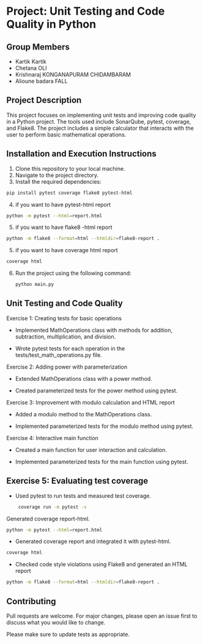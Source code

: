 # Project: Unit Testing and Code Quality in Python

## Group Members
- Kartik Kartik
- Chetana OLI
- Krishnaraj KONGANAPURAM CHIDAMBARAM
- Alioune badara FALL

## Project Description
This project focuses on implementing unit tests and improving code quality in a Python project. The tools used include SonarQube, pytest, coverage, and Flake8. The project includes a simple calculator that interacts with the user to perform basic mathematical operations.


## Installation and Execution Instructions
1. Clone this repository to your local machine.
2. Navigate to the project directory.
3. Install the required dependencies:
  ```bash
pip install pytest coverage flake8 pytest-html
```
4. if you want to have pytest-html report
  ```bash
python -m pytest --html=report.html
 ```
5. if you want to have flake8 -html report
  ```bash
python -m flake8 --format=html --htmldir=flake8-report .
 ```
5. if you want to have coverage html report
  ```bash
coverage html
 ```

6. Run the project using the following command:
   ```bash
   python main.py

## Unit Testing and Code Quality
Exercise 1: Creating tests for basic operations

- Implemented MathOperations class with methods for addition, subtraction, multiplication, and division.

- Wrote pytest tests for each operation in the tests/test_math_operations.py file.

Exercise 2: Adding power with parameterization

- Extended MathOperations class with a power method.

- Created parameterized tests for the power method using pytest.

Exercise 3: Improvement with modulo calculation and HTML report

- Added a modulo method to the MathOperations class.

- Implemented parameterized tests for the modulo method using pytest.

Exercise 4: Interactive main function

- Created a main function for user interaction and calculation.

- Implemented parameterized tests for the main function using pytest.
## Exercise 5: Evaluating test coverage
- Used pytest to run tests and measured test coverage.
  ``` bash
   coverage run -m pytest -v
Generated coverage report-html.
```bash
python -m pytest --html=report.html
```
- Generated coverage report and integrated it with pytest-html.
```bash
coverage html
```

- Checked code style violations using Flake8 and generated an HTML report
```bash
python -m flake8 --format=html --htmldir=flake8-report .
```

## Contributing

Pull requests are welcome. For major changes, please open an issue first
to discuss what you would like to change.

Please make sure to update tests as appropriate.

